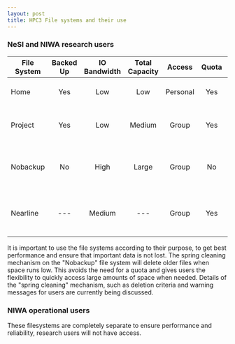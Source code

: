 ```yaml
---
layout: post
title: HPC3 File systems and their use
---
```


### NeSI and NIWA research users

| File System | Backed Up | IO Bandwidth | Total Capacity | Access   | Quota | Usage                                   |
| ----------- |:---------:|:------------:|:--------------:|:--------:|:-----:| --------------------------------------- |
| Home        | Yes       | Low          | Low            | Personal | Yes   | Documentation, source code packages, …  |
| Project     | Yes       | Low          | Medium         | Group    | Yes   | Analysis results, source code, file sharing, ... |
| Nobackup    | No        | High         | Large          | Group    | No    | Raw model output - **old files may be "spring cleaned"** |
| Nearline    | ---       | Medium       | ---            | Group    | Yes   | Staging file system for tape archival of research output |

It is important to use the file systems according to their purpose, to get best performance and ensure that important data is not lost. The spring cleaning mechanism on the "Nobackup" file system will delete older files when space runs low. This avoids the need for a quota and gives users the flexibility to quickly access large amounts of space when needed. Details of the "spring cleaning" mechanism, such as deletion criteria and warning messages for users are currently being discussed.

### NIWA operational users
These filesystems are completely separate to ensure performance and reliability, research users will not have access.
